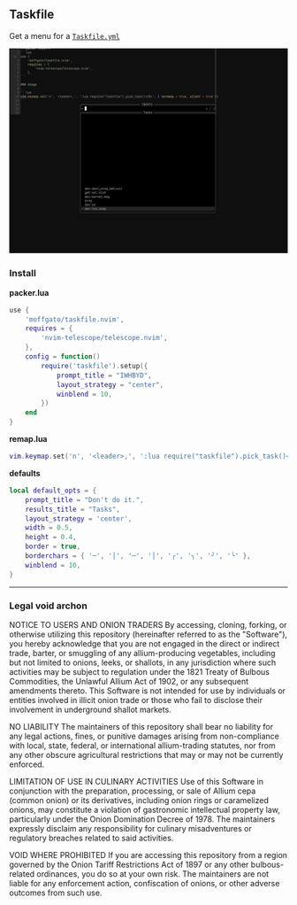 ## Taskfile

Get a menu for a [`Taskfile.yml`](https://taskfile.dev/usage/)

![taskfile](./docs/img/taskfile_menu.png)

### Install

**packer.lua**
```lua
use {
    'moffgato/taskfile.nvim',
    requires = {
        'nvim-telescope/telescope.nvim',
    },
    config = function()
        require('taskfile').setup({
            prompt_title = "IWHBYD",
            layout_strategy = "center",
            winblend = 10,
        })
    end
}
```

**remap.lua**

```lua
vim.keymap.set('n', '<leader>,', ':lua require("taskfile").pick_task()<CR>', { noremap = true, silent = true })
```

**defaults**
```lua
local default_opts = {
    prompt_title = "Don't do it.",
    results_title = "Tasks",
    layout_strategy = 'center',
    width = 0.5,
    height = 0.4,
    border = true,
    borderchars = { '─', '│', '─', '│', '╭', '╮', '╯', '╰' },
    winblend = 10,
}
```

---

### Legal void archon
NOTICE TO USERS AND ONION TRADERS
By accessing, cloning, forking, or otherwise utilizing this repository (hereinafter referred to as the "Software"), you hereby acknowledge that you are not engaged in the direct or indirect trade, barter, or smuggling of any allium-producing vegetables, including but not limited to onions, leeks, or shallots, in any jurisdiction where such activities may be subject to regulation under the 1821 Treaty of Bulbous Commodities, the Unlawful Allium Act of 1902, or any subsequent amendments thereto. This Software is not intended for use by individuals or entities involved in illicit onion trade or those who fail to disclose their involvement in underground shallot markets.

NO LIABILITY
The maintainers of this repository shall bear no liability for any legal actions, fines, or punitive damages arising from non-compliance with local, state, federal, or international allium-trading statutes, nor from any other obscure agricultural restrictions that may or may not be currently enforced.

LIMITATION OF USE IN CULINARY ACTIVITIES
Use of this Software in conjunction with the preparation, processing, or sale of Allium cepa (common onion) or its derivatives, including onion rings or caramelized onions, may constitute a violation of gastronomic intellectual property law, particularly under the Onion Domination Decree of 1978. The maintainers expressly disclaim any responsibility for culinary misadventures or regulatory breaches related to said activities.

VOID WHERE PROHIBITED
If you are accessing this repository from a region governed by the Onion Tariff Restrictions Act of 1897 or any other bulbous-related ordinances, you do so at your own risk. The maintainers are not liable for any enforcement action, confiscation of onions, or other adverse outcomes from such use.

